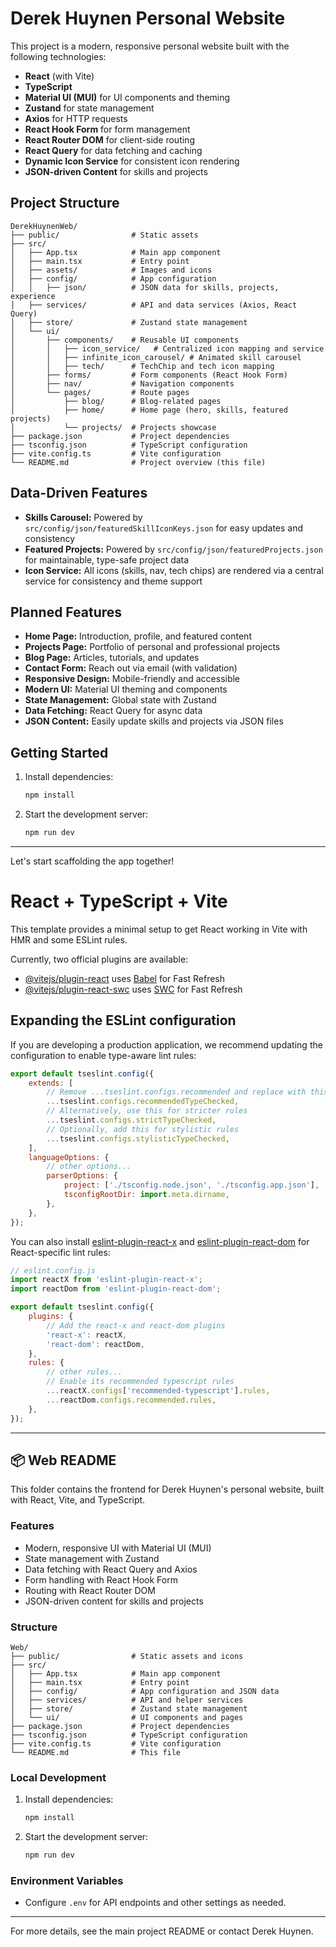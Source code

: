 # Derek Huynen Personal Website

This project is a modern, responsive personal website built with the following technologies:

- **React** (with Vite)
- **TypeScript**
- **Material UI (MUI)** for UI components and theming
- **Zustand** for state management
- **Axios** for HTTP requests
- **React Hook Form** for form management
- **React Router DOM** for client-side routing
- **React Query** for data fetching and caching
- **Dynamic Icon Service** for consistent icon rendering
- **JSON-driven Content** for skills and projects

## Project Structure

```
DerekHuynenWeb/
├── public/                # Static assets
├── src/
│   ├── App.tsx            # Main app component
│   ├── main.tsx           # Entry point
│   ├── assets/            # Images and icons
│   ├── config/            # App configuration
│   │   ├── json/          # JSON data for skills, projects, experience
│   ├── services/          # API and data services (Axios, React Query)
│   ├── store/             # Zustand state management
│   └── ui/
│       ├── components/    # Reusable UI components
│       │   ├── icon_service/   # Centralized icon mapping and service
│       │   ├── infinite_icon_carousel/ # Animated skill carousel
│       │   ├── tech/      # TechChip and tech icon mapping
│       ├── forms/         # Form components (React Hook Form)
│       ├── nav/           # Navigation components
│       └── pages/         # Route pages
│           ├── blog/      # Blog-related pages
│           ├── home/      # Home page (hero, skills, featured projects)
│           └── projects/  # Projects showcase
├── package.json           # Project dependencies
├── tsconfig.json          # TypeScript configuration
├── vite.config.ts         # Vite configuration
└── README.md              # Project overview (this file)
```

## Data-Driven Features

- **Skills Carousel:** Powered by `src/config/json/featuredSkillIconKeys.json` for easy updates and consistency
- **Featured Projects:** Powered by `src/config/json/featuredProjects.json` for maintainable, type-safe project data
- **Icon Service:** All icons (skills, nav, tech chips) are rendered via a central service for consistency and theme support

## Planned Features

- **Home Page:** Introduction, profile, and featured content
- **Projects Page:** Portfolio of personal and professional projects
- **Blog Page:** Articles, tutorials, and updates
- **Contact Form:** Reach out via email (with validation)
- **Responsive Design:** Mobile-friendly and accessible
- **Modern UI:** Material UI theming and components
- **State Management:** Global state with Zustand
- **Data Fetching:** React Query for async data
- **JSON Content:** Easily update skills and projects via JSON files

## Getting Started

1. Install dependencies:
   ```powershell
   npm install
   ```
2. Start the development server:
   ```powershell
   npm run dev
   ```

---

Let's start scaffolding the app together!

# React + TypeScript + Vite

This template provides a minimal setup to get React working in Vite with HMR and some ESLint rules.

Currently, two official plugins are available:

- [@vitejs/plugin-react](https://github.com/vitejs/vite-plugin-react/blob/main/packages/plugin-react) uses [Babel](https://babeljs.io/) for Fast Refresh
- [@vitejs/plugin-react-swc](https://github.com/vitejs/vite-plugin-react/blob/main/packages/plugin-react-swc) uses [SWC](https://swc.rs/) for Fast Refresh

## Expanding the ESLint configuration

If you are developing a production application, we recommend updating the configuration to enable type-aware lint rules:

```js
export default tseslint.config({
	extends: [
		// Remove ...tseslint.configs.recommended and replace with this
		...tseslint.configs.recommendedTypeChecked,
		// Alternatively, use this for stricter rules
		...tseslint.configs.strictTypeChecked,
		// Optionally, add this for stylistic rules
		...tseslint.configs.stylisticTypeChecked,
	],
	languageOptions: {
		// other options...
		parserOptions: {
			project: ['./tsconfig.node.json', './tsconfig.app.json'],
			tsconfigRootDir: import.meta.dirname,
		},
	},
});
```

You can also install [eslint-plugin-react-x](https://github.com/Rel1cx/eslint-react/tree/main/packages/plugins/eslint-plugin-react-x) and [eslint-plugin-react-dom](https://github.com/Rel1cx/eslint-react/tree/main/packages/plugins/eslint-plugin-react-dom) for React-specific lint rules:

```js
// eslint.config.js
import reactX from 'eslint-plugin-react-x';
import reactDom from 'eslint-plugin-react-dom';

export default tseslint.config({
	plugins: {
		// Add the react-x and react-dom plugins
		'react-x': reactX,
		'react-dom': reactDom,
	},
	rules: {
		// other rules...
		// Enable its recommended typescript rules
		...reactX.configs['recommended-typescript'].rules,
		...reactDom.configs.recommended.rules,
	},
});
```

---

## 📦 Web README

This folder contains the frontend for Derek Huynen's personal website, built with React, Vite, and TypeScript.

### Features

- Modern, responsive UI with Material UI (MUI)
- State management with Zustand
- Data fetching with React Query and Axios
- Form handling with React Hook Form
- Routing with React Router DOM
- JSON-driven content for skills and projects

### Structure

```
Web/
├── public/                # Static assets and icons
├── src/
│   ├── App.tsx            # Main app component
│   ├── main.tsx           # Entry point
│   ├── config/            # App configuration and JSON data
│   ├── services/          # API and helper services
│   ├── store/             # Zustand state management
│   └── ui/                # UI components and pages
├── package.json           # Project dependencies
├── tsconfig.json          # TypeScript configuration
├── vite.config.ts         # Vite configuration
└── README.md              # This file
```

### Local Development

1. Install dependencies:
   ```sh
   npm install
   ```
2. Start the development server:
   ```sh
   npm run dev
   ```

### Environment Variables

- Configure `.env` for API endpoints and other settings as needed.

---

For more details, see the main project README or contact Derek Huynen.
